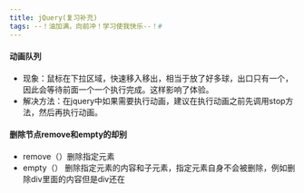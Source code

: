 ```yaml
---
title: jQuery(复习补充)
tags: --！油加满，向前冲！学习使我快乐--！#
---
```


#### 动画队列
- 现象：鼠标在下拉区域，快速移入移出，相当于放了好多球，出口只有一个，因此会等待前面一个一个执行完成。这样影响了体验。
- 解决方法：在jquery中如果需要执行动画，建议在执行动画之前先调用stop方法，然后再执行动画。

#### 删除节点remove和empty的却别
- remove（）删除指定元素
- empty（）    删除指定元素的内容和子元素，指定元素自身不会被删除，例如删除div里面的内容但是div还在